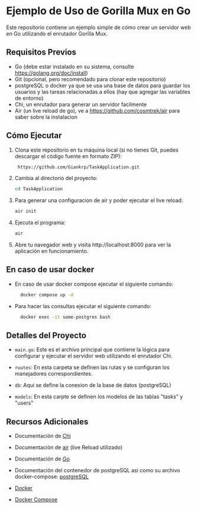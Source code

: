 
# Ejemplo de Uso de Gorilla Mux en Go

Este repositorio contiene un ejemplo simple de cómo crear un servidor web en Go utilizando el enrutador Gorilla Mux.

## Requisitos Previos

- Go (debe estar instalado en su sistema, consulte https://golang.org/doc/install)
- Git (opcional, pero recomendado para clonar este repositorio)
- postgreSQL o docker ya que se usa una base de datos para guardar los usuarios y las tareas relacionadas a ellos (hay que agregar las variables de entorno)
- Chi, un enrutador para generar un servidor facilmente
- Air (un live reload de go), ve a https://github.com/cosmtrek/air para saber sobre la instalacion

## Cómo Ejecutar

1. Clona este repositorio en tu máquina local (si no tienes Git, puedes descargar el código fuente en formato ZIP):

    ```bash
     https://github.com/Giankrp/TaskApplication.git
    ```

2. Cambia al directorio del proyecto:

    ```bash
    cd TaskApplication
    ```
4. Para generar una configuracion de air y poder ejecutar el live reload:

    ```bash
    air init
    ```


5. Ejecuta el programa:

    ```bash
    air
    ```

6. Abre tu navegador web y visita http://localhost:8000 para ver la aplicación en funcionamiento.

## En caso de usar docker

- En caso de usar docker compose ejecutar el siguiente comando:
  ```bash
    docker compose up -d
   ```
- Para hacer las consultas ejecutar el siguiente comando:
  ```bash
    docker exec -it some-postgres bash
   ```

## Detalles del Proyecto

- `main.go`: Este es el archivo principal que contiene la lógica para configurar y ejecutar el servidor web utilizando el enrutador Chi.

- `routes`: En esta carpeta se definen las rutas y se configuran los manejadores correspondientes.

- `db`: Aqui se define la conexion de la base de datos (postgreSQL)

- `models`: En esta carpte se definen los modelos de las tablas "tasks" y "users"


## Recursos Adicionales

- Documentación de [Chi](https://go-chi.io/#/)

- Documentación de [air]( https://github.com/cosmtrek/air) (live Reload utilizado)

- Documentación de  [Go](https://golang.org/doc/install)

- Documentación del contenedor de postgreSQL asi como su archivo docker-compose: [postgreSQL](https://hub.docker.com/_/postgres)

- [Docker](https://docs.docker.com/get-docker/)

- [Docker Compose](https://docs.docker.com/compose/install/)
